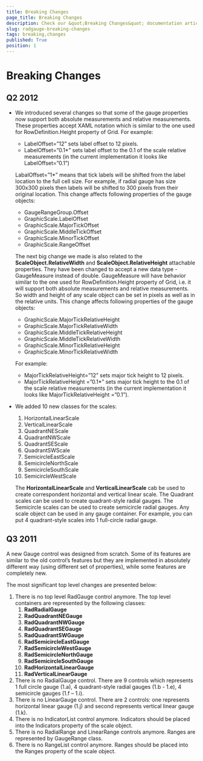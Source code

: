 ```yaml
---
title: Breaking Changes
page_title: Breaking Changes
description: Check our &quot;Breaking Changes&quot; documentation article for the RadGauge {{ site.framework_name }} control.
slug: radgauge-breaking-changes
tags: breaking,changes
published: True
position: 1
---
```


# Breaking Changes

## Q2 2012

* We introduced several changes so that some of the gauge properties now support both absolute measurements and relative measurements. These properties accept XAML notation which is similar to the one used for RowDefinition.Height property of Grid. For example:
    * LabelOffset=”12” sets label offset to 12 pixels.
    * LabelOffset=”0.1*” sets label offset to the 0.1 of the scale relative measurements (in the current implementation it looks like LabelOffset=”0.1”)

	LabalOffset=”1*” means that tick labels will be shifted from the label location to the full cell size. For example, if radial gauge has size 300x300 pixels then labels will be shifted to 300 pixels from their original location. This change affects following properties of the gauge objects:

	* GaugeRangeGroup.Offset
	* GraphicScale.LabelOffset
	* GraphicScale.MajorTickOffset
	* GraphicScale.MiddleTickOffset
	* GraphicScale.MinorTickOffset
	* GraphicScale.RangeOffset

	The next big change we made is also related to the __ScaleObject.RelativeWidth__ and __ScaleObject.RelativeHeight__ attachable properties. They have been changed to accept a new data type - GaugeMeasure instead of double. GaugeMeasure will have behavior similar to the one used for RowDefinition.Height property of Grid, i.e. it will support both absolute measurements and relative measurements. So width and height of any scale object can be set in pixels as well as in the relative units. This change affects following properties of the gauge objects:

	* GraphicScale.MajorTickRelativeHeight
	* GraphicScale.MajorTickRelativeWidth
	* GraphicScale.MiddleTickRelativeHeight
	* GraphicScale.MiddleTickRelativeWidth
	* GraphicScale.MinorTickRelativeHeight
	* GraphicScale.MinorTickRelativeWidth

	For example:
	* MajorTickRelativeHeight=”12” sets major tick height to 12 pixels.
	* MajorTickRelativeHeight =”0.1*” sets major tick height to the 0.1 of the scale relative measurements (in the current implementation it looks like MajorTickRelativeHeight =”0.1”).

* We added 10 new classes for the scales:
	1. HorizontalLinearScale
	2. VerticalLinearScale
	3. QuadrantNEScale
	4. QuadrantNWScale
	5. QuadrantSEScale
	6. QuadrantSWScale
	7. SemicircleEastScale
	8. SemicircleNorthScale
	9. SemicircleSouthScale
	10. SemicircleWestScale

	The __HorizontalLinearScale__ and __VerticalLinearScale__ cab be used to create correspondent horizontal and vertical linear scale. The Quadrant scales can be used to create quadrant-style radial gauges. The Semicircle scales can be used to create semicircle radial gauges. Any scale object can be used in any gauge container. For example, you can put 4 quadrant-style scales into 1 full-circle radial gauge.

## Q3 2011

A new Gauge control was designed from scratch. Some of its features are similar to the old control’s features but they are implemented in absolutely different way (using different set of properties), while some features are completely new.

The most significant top level changes are presented below: 

1. There is no top level RadGauge control anymore. The top level containers are represented by the following classes:
    1. __RadRadialGauge__
    2. __RadQuadrantNEGauge__
    3. __RadQuadrantNWGauge__
    4. __RadQuadrantSEGauge__
    5. __RadQuadrantSWGauge__
    6. __RadSemicircleEastGauge__
    7. __RadSemicircleWestGauge__
    8. __RadSemicircleNorthGauge__
    9. __RadSemicircleSouthGauge__
    10. __RadHorizontalLinearGauge__
    11. __RadVerticalLinearGauge__
2. There is no RadialGauge control. There are 9 controls which represents 1 full circle gauge (1.a), 4 quadrant-style radial gauges (1.b - 1.e), 4 semicircle gauges (1.f – 1.i).
3. There is no LinearGauge control. There are 2 controls: one represents horizontal linear gauge (1.j) and second represents vertical linear gauge (1.k).
4. There is no IndicatorList control anymore. Indicators should be placed into the Indicators property of the scale object.
5. There is no RadialRange and LinearRange controls anymore. Ranges are represented by GaugeRange class.
6. There is no RangeList control anymore. Ranges should be placed into the Ranges property of the scale object.
